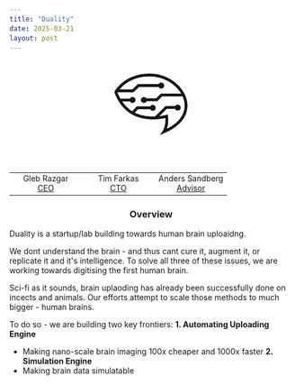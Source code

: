 ```yaml
---
title: "Duality"
date: 2025-03-21
layout: post
---
```


<p align="center"><img src="/images/logo_b.png" alt="Alt text" style="max-width: 30%; height: auto; mix-blend-mode: multiply;"></p>

<br>
<div class="table-container" style="max-width: 800px; margin: auto;">
  <table style="width: 100%; border-collapse: collapse;">
    <tr>
      <td style="width: 33.33%; text-align: center;">
        Gleb Razgar<br>
        <a href="mailto:gleb.razgar@gmail.com">CEO</a>
      </td>
      <td style="width: 33.33%; text-align: center;">
        Tim Farkas<br>
        <a href="mailto:timfarkas@ucl.edu">CTO</a>
      </td>
      <td style="width: 33.33%; text-align: center;">
        Anders Sandberg<br>
        <a href="mailto:xxx@gmail.com">Advisor</a>
      </td>
    </tr>
  </table>
</div>

<h3 align="center"> Overview</h3>

Duality is a startup/lab building towards human brain uploaidng.  

We dont understand the brain - and thus cant cure it, augment it, or replicate it and it's intelligence. To solve all three of these issues, we are working towards digitising the first human brain. 

Sci-fi as it sounds, brain uplaoding has already been successfully done on incects and animals. Our efforts attempt to scale those methods to much bigger - human brains.  

To do so - we are building two key frontiers:
**1. Automating Uploading Engine**
  - Making nano-scale brain imaging 100x cheaper and 1000x faster
**2. Simulation Engine** 
  - Making brain data simulatable


